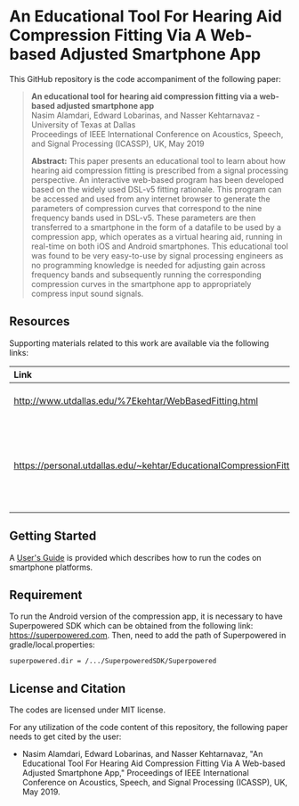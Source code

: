 # An Educational Tool For Hearing Aid Compression Fitting Via A Web-based Adjusted Smartphone App


This GitHub repository is the code accompaniment of the following paper:
> **An educational tool for hearing aid compression fitting via a web-based adjusted smartphone app**<br>
> Nasim Alamdari, Edward Lobarinas, and Nasser Kehtarnavaz - University of Texas at Dallas<br>
> Proceedings of IEEE International Conference on Acoustics, Speech, and Signal Processing (ICASSP), UK, May 2019<br>
>
> **Abstract:** This paper presents an educational tool to learn about how hearing aid compression fitting is prescribed from a signal processing perspective. An interactive web-based program has been developed based on the widely used DSL-v5 fitting rationale. This program can be accessed and used from any internet browser to generate the parameters of compression curves that correspond to the nine frequency bands used in DSL-v5. These parameters are then transferred to a smartphone in the form of a datafile to be used by a compression app, which operates as a virtual hearing aid, running in real-time on both iOS and Android smartphones. This educational tool was found to be very easy-to-use by signal processing engineers as no programming knowledge is needed for adjusting gain across frequency bands and subsequently running the corresponding compression curves in the smartphone app to appropriately compress input sound signals.

## Resources

Supporting materials related to this work are available via the following links:

|**Link**|Description
|:-------|:----------
|http://www.utdallas.edu/%7Ekehtar/WebBasedFitting.html| Web-based Compression Fitting 
|https://personal.utdallas.edu/~kehtar/EducationalCompressionFitting.mp4| A videoclip showing the web-based compression program and the compression app

## Getting Started

A [User's Guide](UsersGuide-CompressionFitting.pdf) is provided which describes how to run the codes on smartphone platforms.

## Requirement
To run the Android version of the compression app, it is necessary to have Superpowered SDK which can be obtained from the following link: https://superpowered.com.
Then, need to add the path of Superpowered in gradle/local.properties:

    superpowered.dir = /.../SuperpoweredSDK/Superpowered


## License and Citation
The codes are licensed under MIT license.

For any utilization of the code content of this repository, the following paper needs to get cited by the user:

- Nasim Alamdari, Edward Lobarinas, and Nasser Kehtarnavaz, "An Educational Tool For Hearing Aid Compression Fitting Via A Web-based Adjusted Smartphone App," Proceedings of IEEE International Conference on Acoustics, Speech, and Signal Processing (ICASSP), UK, May 2019.
